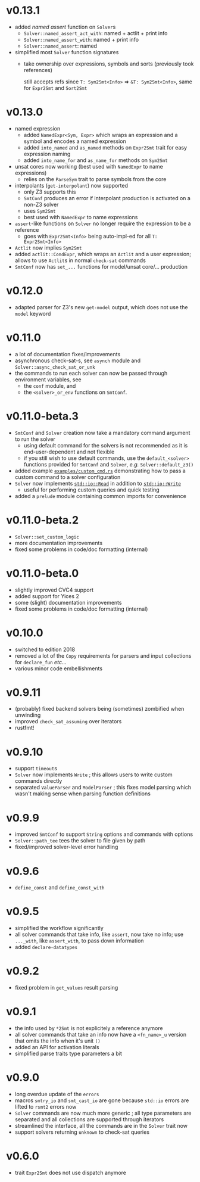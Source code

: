 # v0.13.1

- added *named assert* function on `Solver`s
    - `Solver::named_assert_act_with`: named + actlit + print info
    - `Solver::named_assert_with`: named + print info
    - `Solver::named_assert`: named
- simplified most `Solver` function signatures
    - take ownership over expressions, symbols and sorts (previously took references)

        still accepts refs since `T: Sym2Smt<Info>` ⇒ `&T: Sym2Smt<Info>`, same for `Expr2Smt` and
        `Sort2Smt`

# v0.13.0

- named expression
    - added `NamedExpr<Sym, Expr>` which wraps an expression and a symbol and encodes a named expression
    - added `into_named` and `as_named` methods on `Expr2Smt` trait for easy expression naming
    - added `into_name_for` and `as_name_for` methods on `Sym2Smt`
- unsat cores now working (best used with `NamedExpr` to name expressions)
    - relies on the `ParseSym` trait to parse symbols from the core
- interpolants (`get-interpolant`) now supported
    - only Z3 supports this
    - `SmtConf` produces an error if interpolant production is activated on a non-Z3 solver
    - uses `Sym2Smt`
    - best used with `NamedExpr` to name expressions
- `assert`-like functions on `Solver` no longer require the expression to be a reference
    - goes with `Expr2Smt<Info>` being auto-impl-ed for all `T: Expr2Smt<Info>`
- `Actlit` now implies `Sym2Smt`
- added `actlit::CondExpr`, which wraps an `Actlit` and a user expression; allows to use `Actlit`s
  in normal `check-sat` commands
- `SmtConf` now has `set_...` functions for model/unsat core/... production

# v0.12.0

- adapted parser for Z3's new `get-model` output, which does not use the `model` keyword

# v0.11.0

- a lot of documentation fixes/improvements
- asynchronous check-sat-s, see `asynch` module and `Solver::async_check_sat_or_unk`
- the commands to run each solver can now be passed through environment variables, see
    - the `conf` module, and
    - the `<solver>_or_env` functions on `SmtConf`.

# v0.11.0-beta.3

- `SmtConf` and `Solver` creation now take a mandatory command argument to run the solver
    - using default command for the solvers is not recommended as it is end-user-dependent and not
      flexible
    - if you still wish to use default commands, use the `default_<solver>` functions provided for
      `SmtConf` and `Solver`, *e.g.* `Solver::default_z3()`
- added example [`examples/custom_cmd.rs`][custom cmd example] demonstrating how to pass a custom
    command to a solver configuration
- `Solver` now implements [`std::io::Read`][std read] in addition to [`std::io::Write`][std write]
    - useful for performing custom queries and quick testing
- added a `prelude` module containing common imports for convenience

[custom cmd example]: ./examples/custom_cmd.rs (Custom command example)
[std read]: https://doc.rust-lang.org/std/io/trait.Read.html (Read trait on Rust std)
[std write]: https://doc.rust-lang.org/std/io/trait.Write.html (Write trait on Rust std)

# v0.11.0-beta.2

- `Solver::set_custom_logic`
- more documentation improvements
- fixed some problems in code/doc formatting (internal)

# v0.11.0-beta.0

- slightly improved CVC4 support
- added support for Yices 2
- some (slight) documentation improvements
- fixed some problems in code/doc formatting (internal)

# v0.10.0

- switched to edition 2018
- removed a lot of the `Copy` requirements for parsers and input collections
  for `declare_fun` *etc*...
- various minor code embellishments

# v0.9.11

- (probably) fixed backend solvers being (sometimes) zombified when unwinding
- improved `check_sat_assuming` over iterators
- rustfmt!

# v0.9.10

- support `timeout`s
- `Solver` now implements `Write` ; this allows users to write custom commands
  directly
- separated `ValueParser` and `ModelParser` ; this fixes model parsing which
  wasn't making sense when parsing function definitions

# v0.9.9

- improved `SmtConf` to support `String` options and commands with options
- `Solver::path_tee` tees the solver to file given by path
- fixed/improved solver-level error handling

# v0.9.6

- `define_const` and `define_const_with`

# v0.9.5

- simplified the workflow significantly
- all solver commands that take info, like `assert`, now take no info; use
  `..._with`, like `assert_with`, to pass down information
- added `declare-datatypes`

# v0.9.2

- fixed problem in `get_values` result parsing

# v0.9.1

- the info used by `*2Smt` is not explicitely a reference anymore
- all solver commands that take an info now have a `<fn_name>_u` version that
  omits the info when it's unit `()`
- added an API for activation literals
- simplified parse traits type parameters a bit

# v0.9.0

- long overdue update of the `errors`
- macros `smtry_io` and `smt_cast_io` are gone because `std::io` errors are
  lifted to `rsmt2` errors now
- `Solver` commands are now much more generic ; all type parameters are
  separated and all collections are supported through iterators
- streamlined the interface, all the commands are in the `Solver` trait now
- support solvers returning `unknown` to check-sat queries

# v0.6.0

- trait `Expr2Smt` does not use dispatch anymore